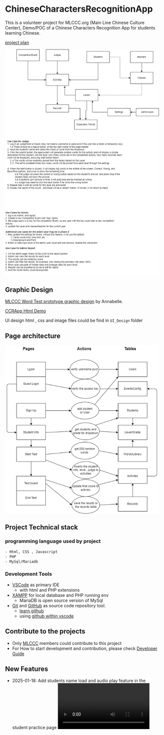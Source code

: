 # ChineseCharactersRecognitionApp
This is  a volunteer project for MLCCC.org (Main Line Chinese Culture Center), Demo/POC of a Chinese Characters Recognition App for students learning Chinese.

[project plan](./doc/ProjectPlan.md)

![](./doc/CharacterRecognitionAppDesign.drawio.png)

## Graphic Design

[MLCCC Word Test prototype graphic design](https://xd.adobe.com/view/a2d9ae3f-716f-4af7-accb-02deac8f8764-f78a/) by Annabelle.

[CCRApp Html Demo](https://stoneskin.github.io/Demo/CCRApp/login.html)

UI design html , css and image files could be find in `UI_Design` folder

## Page architecture

![](./doc/architectureDesign.drawio.png)


## Project Technical stack

### programming language used by project

    - Html, CSS , Javascript 
    - PHP
    - MySql/Mariadb

### Development Tools

- [VSCode](https://code.visualstudio.com)    as primary IDE
    - with html and PHP extensions      
- [XAMPP](https://www.apachefriends.org/) for local database and PHP running env 
    -   MariaDB is open source version of MySql
- [Git](https://git-scm.com/)  and [GitHub](https://github.com/) as source code repository tool. 
    - [learn github](https://stoneskin.github.io/Tools/Git.01-LearnToUseGitForVersionControl.html) 
    - using [github within vscode](https://stoneskin.github.io/python/4_Github/4.1_GithubAndVSCode.html)


## Contribute to the projects

- Only [MLCCC](https://mlccc.org/)  members could contribute to this project
- For How to start development and contribution, please check [Developer Guide](./doc/developer_guideline.md)

## New Features
- 2025-01-18: Add students name load and audio play feature in the student practice page
![Demo Video](./doc/demo/CCR_Demo_newfeature_20250118/CCR_DEMO_0118.mp4)

